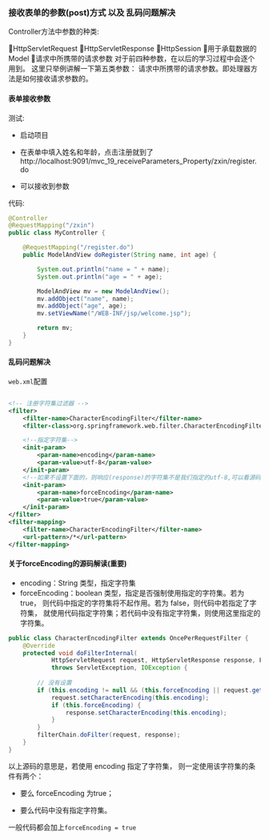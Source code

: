 

### 接收表单的参数(post)方式  以及  乱码问题解决


Controller方法中参数的种类: 

HttpServletRequest
HttpServletResponse
HttpSession
用于承载数据的 Model
请求中所携带的请求参数
对于前四种参数，在以后的学习过程中会逐个用到。
这里只举例讲解一下第五类参数： 
请求中所携带的请求参数。即处理器方法是如何接收请求参数的。



#### 表单接收参数

测试: 

* 启动项目


* 在表单中填入姓名和年龄，点击注册就到了http://localhost:9091/mvc_19_receiveParameters_Property/zxin/register.do


* 可以接收到参数


代码: 

```java
@Controller    
@RequestMapping("/zxin")    
public class MyController {

	@RequestMapping("/register.do")
	public ModelAndView doRegister(String name, int age) {

		System.out.println("name = " + name);
		System.out.println("age = " + age);

		ModelAndView mv = new ModelAndView();
		mv.addObject("name", name);
		mv.addObject("age", age);
		mv.setViewName("/WEB-INF/jsp/welcome.jsp");

		return mv;
	}
}

```


#### 乱码问题解决

`web.xml`配置

```xml

<!-- 注册字符集过滤器 -->
<filter>
    <filter-name>CharacterEncodingFilter</filter-name>
    <filter-class>org.springframework.web.filter.CharacterEncodingFilter</filter-class>

    <!--指定字符集-->
    <init-param>
        <param-name>encoding</param-name>
        <param-value>utf-8</param-value>
    </init-param>
    <!--如果不设置下面的，则响应(response)的字符集不是我们指定的utf-8,可以看源码-->
    <init-param>
        <param-name>forceEncoding</param-name>
        <param-value>true</param-value>
    </init-param>
</filter>
<filter-mapping>
    <filter-name>CharacterEncodingFilter</filter-name>
    <url-pattern>/*</url-pattern>
</filter-mapping>


```

#### 关于forceEncoding的源码解读(重要)



* encoding：String 类型，指定字符集
* forceEncoding：boolean 类型，指定是否强制使用指定的字符集。若为 true，
    则代码中指定的字符集将不起作用。若为 false，则代码中若指定了字符集，
    就使用代码指定字符集；若代码中没有指定字符集，则使用这里指定的字符集。

```java
public class CharacterEncodingFilter extends OncePerRequestFilter {
    @Override
    protected void doFilterInternal(
            HttpServletRequest request, HttpServletResponse response, FilterChain filterChain)
            throws ServletException, IOException {
    
        // 没有设置
        if (this.encoding != null && (this.forceEncoding || request.getCharacterEncoding() == null)) {
            request.setCharacterEncoding(this.encoding);
            if (this.forceEncoding) {
                response.setCharacterEncoding(this.encoding);
            }
        }
        filterChain.doFilter(request, response);
    }
}
```

以上源码的意思是，若使用 encoding 指定了字符集，
则一定使用该字符集的条件有两个：

* 要么 forceEncoding 为true；

* 要么代码中没有指定字符集。




一般代码都会加上`forceEncoding = true`
